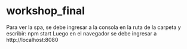# workshop_final

Para ver la spa, se debe ingresar a la consola en la ruta de la carpeta y escribir: npm start
Luego en el navegador se debe ingresar a http://localhost:8080
